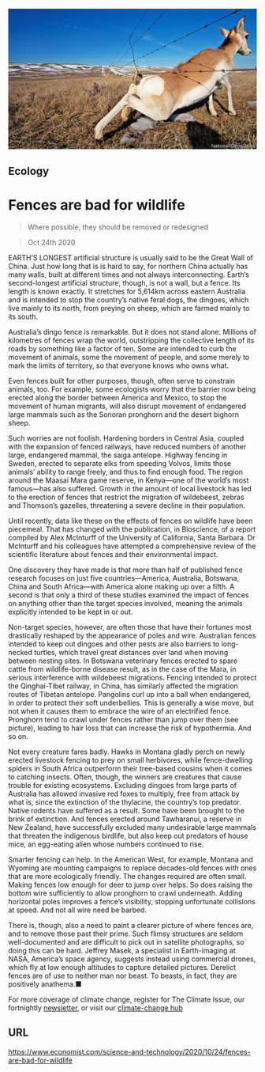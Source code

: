 ![](./images/20201024_STP001_0.jpg)

## Ecology

# Fences are bad for wildlife

> Where possible, they should be removed or redesigned

> Oct 24th 2020

EARTH’S LONGEST artificial structure is usually said to be the Great Wall of China. Just how long that is is hard to say, for northern China actually has many walls, built at different times and not always interconnecting. Earth’s second-longest artificial structure, though, is not a wall, but a fence. Its length is known exactly. It stretches for 5,614km across eastern Australia and is intended to stop the country’s native feral dogs, the dingoes, which live mainly to its north, from preying on sheep, which are farmed mainly to its south.

Australia’s dingo fence is remarkable. But it does not stand alone. Millions of kilometres of fences wrap the world, outstripping the collective length of its roads by something like a factor of ten. Some are intended to curb the movement of animals, some the movement of people, and some merely to mark the limits of territory, so that everyone knows who owns what.

Even fences built for other purposes, though, often serve to constrain animals, too. For example, some ecologists worry that the barrier now being erected along the border between America and Mexico, to stop the movement of human migrants, will also disrupt movement of endangered large mammals such as the Sonoran pronghorn and the desert bighorn sheep.

Such worries are not foolish. Hardening borders in Central Asia, coupled with the expansion of fenced railways, have reduced numbers of another large, endangered mammal, the saiga antelope. Highway fencing in Sweden, erected to separate elks from speeding Volvos, limits those animals’ ability to range freely, and thus to find enough food. The region around the Maasai Mara game reserve, in Kenya—one of the world’s most famous—has also suffered. Growth in the amount of local livestock has led to the erection of fences that restrict the migration of wildebeest, zebras and Thomson’s gazelles, threatening a severe decline in their population.

Until recently, data like these on the effects of fences on wildlife have been piecemeal. That has changed with the publication, in Bioscience, of a report compiled by Alex McInturff of the University of California, Santa Barbara. Dr McInturff and his colleagues have attempted a comprehensive review of the scientific literature about fences and their environmental impact.

One discovery they have made is that more than half of published fence research focuses on just five countries—America, Australia, Botswana, China and South Africa—with America alone making up over a fifth. A second is that only a third of these studies examined the impact of fences on anything other than the target species involved, meaning the animals explicitly intended to be kept in or out.

Non-target species, however, are often those that have their fortunes most drastically reshaped by the appearance of poles and wire. Australian fences intended to keep out dingoes and other pests are also barriers to long-necked turtles, which travel great distances over land when moving between nesting sites. In Botswana veterinary fences erected to spare cattle from wildlife-borne disease result, as in the case of the Mara, in serious interference with wildebeest migrations. Fencing intended to protect the Qinghai-Tibet railway, in China, has similarly affected the migration routes of Tibetan antelope. Pangolins curl up into a ball when endangered, in order to protect their soft underbellies. This is generally a wise move, but not when it causes them to embrace the wire of an electrified fence. Pronghorn tend to crawl under fences rather than jump over them (see picture), leading to hair loss that can increase the risk of hypothermia. And so on.

Not every creature fares badly. Hawks in Montana gladly perch on newly erected livestock fencing to prey on small herbivores, while fence-dwelling spiders in South Africa outperform their tree-based cousins when it comes to catching insects. Often, though, the winners are creatures that cause trouble for existing ecosystems. Excluding dingoes from large parts of Australia has allowed invasive red foxes to multiply, free from attack by what is, since the extinction of the thylacine, the country’s top predator. Native rodents have suffered as a result. Some have been brought to the brink of extinction. And fences erected around Tawharanui, a reserve in New Zealand, have successfully excluded many undesirable large mammals that threaten the indigenous birdlife, but also keep out predators of house mice, an egg-eating alien whose numbers continued to rise.

Smarter fencing can help. In the American West, for example, Montana and Wyoming are mounting campaigns to replace decades-old fences with ones that are more ecologically friendly. The changes required are often small. Making fences low enough for deer to jump over helps. So does raising the bottom wire sufficiently to allow pronghorn to crawl underneath. Adding horizontal poles improves a fence’s visibility, stopping unfortunate collisions at speed. And not all wire need be barbed.

There is, though, also a need to paint a clearer picture of where fences are, and to remove those past their prime. Such flimsy structures are seldom well-documented and are difficult to pick out in satellite photographs, so doing this can be hard. Jeffrey Masek, a specialist in Earth-imaging at NASA, America’s space agency, suggests instead using commercial drones, which fly at low enough altitudes to capture detailed pictures. Derelict fences are of use to neither man nor beast. To beasts, in fact, they are positively anathema.■

For more coverage of climate change, register for The Climate Issue, our fortnightly [newsletter](https://www.economist.com//theclimateissue/), or visit our [climate-change hub](https://www.economist.com//news/2020/04/24/the-economists-coverage-of-climate-change)

## URL

https://www.economist.com/science-and-technology/2020/10/24/fences-are-bad-for-wildlife
